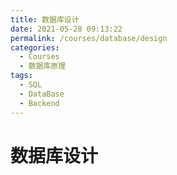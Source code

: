 ```yaml
---
title: 数据库设计
date: 2021-05-28 09:13:22
permalink: /courses/database/design
categories:
  - Courses
  - 数据库原理
tags: 
  - SQL
  - DataBase
  - Backend
---
```


# 数据库设计
